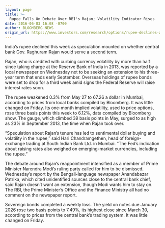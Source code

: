 ```yaml
---
layout: page
title: >-
  Rupee Falls On Debate Over RBI's Rajan; Volatility Indicator Rises
date: 2016-06-03 16:08 -0700
author: BLOOMBERG NEWS
origin_url: https://www.investors.com/research/options/rupee-declines-as-rajan-future-debate-volatility-indicator-rises/
---
```






India’s rupee declined this week as speculation mounted on whether central bank Gov. Raghuram Rajan would serve a second term.


Rajan, who is credited with curbing currency volatility by more than half since taking charge at the Reserve Bank of India in 2013, was reported by a local newspaper on Wednesday not to be seeking an extension to his three-year term that ends early September. Overseas holdings of rupee bonds were set to drop for a third week amid signs the Federal Reserve will raise interest rates soon.


The rupee weakened 0.3% from May 27 to 67.26 a dollar in Mumbai, according to prices from local banks compiled by Bloomberg. It was little changed on Friday. Its one-month implied volatility, used to price options, rose three basis points this week to 6.12%, data compiled by Bloomberg show. The gauge, which climbed 39 basis points in May, surged to as high as 23% in September 2013, the time when Rajan took over.


“Speculation about Rajan’s tenure has led to sentimental dollar buying and volatility in the rupee,” said Hari Chandramgethen, head of foreign-exchange trading at South Indian Bank Ltd. in Mumbai. “The Fed’s indication about raising rates also weighed on emerging-market currencies, including the rupee.”


The debate around Rajan’s reappointment intensified as a member of Prime Minister Narendra Modi’s ruling party called for him to be dismissed. Wednesday’s report by the Bengali-language newspaper Anandabazar Patrika, which cited unidentified sources close to the central bank chief, said Rajan doesn’t want an extension, though Modi wants him to stay on. The RBI, the Prime Minister’s Office and the Finance Ministry all had no comment on the newspaper report.


Sovereign bonds completed a weekly loss. The yield on notes due January 2026 rose two basis points to 7.49%, its highest close since March 30, according to prices from the central bank’s trading system. It was little changed on Friday.




